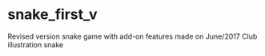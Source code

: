 # snake_first_v
Revised version snake game with add-on features made on June/2017
Club illustration snake
